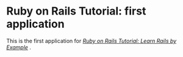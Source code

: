 # Ruby on Rails Tutorial: first application

This is the first application for
[*Ruby on Rails Tutorial: Learn Rails by Example*](http://railstutorial.org/) .